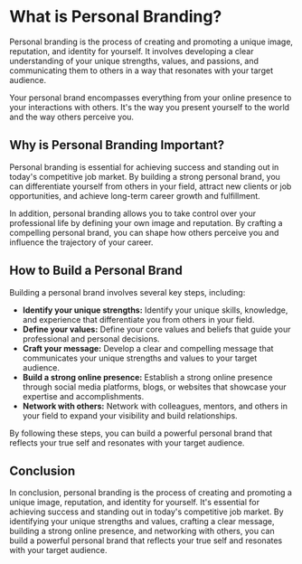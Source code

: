 What is Personal Branding?
======================================================================

Personal branding is the process of creating and promoting a unique image, reputation, and identity for yourself. It involves developing a clear understanding of your unique strengths, values, and passions, and communicating them to others in a way that resonates with your target audience.

Your personal brand encompasses everything from your online presence to your interactions with others. It's the way you present yourself to the world and the way others perceive you.

Why is Personal Branding Important?
-----------------------------------

Personal branding is essential for achieving success and standing out in today's competitive job market. By building a strong personal brand, you can differentiate yourself from others in your field, attract new clients or job opportunities, and achieve long-term career growth and fulfillment.

In addition, personal branding allows you to take control over your professional life by defining your own image and reputation. By crafting a compelling personal brand, you can shape how others perceive you and influence the trajectory of your career.

How to Build a Personal Brand
-----------------------------

Building a personal brand involves several key steps, including:

* **Identify your unique strengths:** Identify your unique skills, knowledge, and experience that differentiate you from others in your field.
* **Define your values:** Define your core values and beliefs that guide your professional and personal decisions.
* **Craft your message:** Develop a clear and compelling message that communicates your unique strengths and values to your target audience.
* **Build a strong online presence:** Establish a strong online presence through social media platforms, blogs, or websites that showcase your expertise and accomplishments.
* **Network with others:** Network with colleagues, mentors, and others in your field to expand your visibility and build relationships.

By following these steps, you can build a powerful personal brand that reflects your true self and resonates with your target audience.

Conclusion
----------

In conclusion, personal branding is the process of creating and promoting a unique image, reputation, and identity for yourself. It's essential for achieving success and standing out in today's competitive job market. By identifying your unique strengths and values, crafting a clear message, building a strong online presence, and networking with others, you can build a powerful personal brand that reflects your true self and resonates with your target audience.
